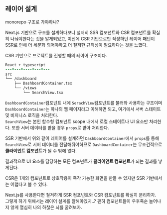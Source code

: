 ## 레이어 설계
monorepo 구조로 가야하나?

Next.js 기반으로 구조를 설계하다보니 철저히 SSR 컴포넌트와 CSR 컴포넌트를 확실히 나눠야한다는 것을 알게되었고, 
이전에 CSR 기반으로만 작성하던 레이어 패턴이 SSR로 인해 더 세분화 되어야하고 더 철저한 규칙성이 필요하다는 것을 느꼈다.

CSR 기반으로 프로젝트를 진행할 때의 레이어 구조이다.
```diff
React + typescript
---*---*----*---*---
src
└── /dashboard
    ├── DashboardContainer.tsx
    └── /views
        └── SearchView.tsx
```
`DashboardContainer`컴포넌트 내에 `SerachView`컴포넌트를 불러와 사용하는 구조이며
`DashboardContainer`는 하나의 웹 페이지라고 이해하면 되고, 여기에서 서버 스테이트 및 비지니스 로직을 처리한다.  
`SearchView`는 본인 함수형 컴포넌트
scope 내에서 로컬 스테이트나 UI 요소만 처리한다. 또한 서버 데이터를 받을 경우 `props`로 받아 처리한다.

SSR 기반에서 위와 같이 레이어를 설계하면 `DashboardContainer`에서 `props`를 통해 `SearchView`로 서버 데이터를
전달해줘야하므로 `DashboardContainer`는 무조건적으로 **클라이언트 컴포넌트**가 될 수 밖에 없다.

결과적으로 UI 요소를 담당하는 모든 컴포넌트가 **클라이언트 컴포넌트**가 되는 결과를 낳게된다.

CSR은 1개의 컴포넌트로 상호작용이 즉각 가능한 화면을 만들 수 있지만 SSR 기반에서는 어렵다고 볼 수 있다.

Next.js를 사용한다면 철저하게 SSR 컴포넌트와 CSR 컴포넌트를 확실히 분리하자. \
그렇게 하기 위해서는 레이어 설계를 잘해야겠지..? 
괜히 컴포넌트들이 우후죽순 늘어나지 않게 열심히 나의 하찮은 뇌를 굴려보자. 




[//]: # (This is a [Next.js]&#40;https://nextjs.org/&#41; project bootstrapped with [`create-next-app`]&#40;https://github.com/vercel/next.js/tree/canary/packages/create-next-app&#41;.)

[//]: # ()
[//]: # (## Getting Started)

[//]: # ()
[//]: # (First, run the development server:)

[//]: # ()
[//]: # (```bash)

[//]: # (npm run dev)

[//]: # (# or)

[//]: # (yarn dev)

[//]: # (# or)

[//]: # (pnpm dev)

[//]: # (```)

[//]: # ()
[//]: # (Open [http://localhost:3000]&#40;http://localhost:3000&#41; with your browser to see the result.)

[//]: # ()
[//]: # (You can start editing the page by modifying `app/boardcontainer.tsx`. The page auto-updates as you edit the file.)

[//]: # ()
[//]: # (This project uses [`next/font`]&#40;https://nextjs.org/docs/basic-features/font-optimization&#41; to automatically optimize and load Inter, a custom Google Font.)

[//]: # ()
[//]: # (## Learn More)

[//]: # ()
[//]: # (To learn more about Next.js, take a look at the following resources:)

[//]: # ()
[//]: # (- [Next.js Documentation]&#40;https://nextjs.org/docs&#41; - learn about Next.js features and API.)

[//]: # (- [Learn Next.js]&#40;https://nextjs.org/learn&#41; - an interactive Next.js tutorial.)

[//]: # ()
[//]: # (You can check out [the Next.js GitHub repository]&#40;https://github.com/vercel/next.js/&#41; - your feedback and contributions are welcome!)

[//]: # ()
[//]: # (## Deploy on Vercel)

[//]: # ()
[//]: # (The easiest way to deploy your Next.js app is to use the [Vercel Platform]&#40;https://vercel.com/new?utm_medium=default-template&filter=next.js&utm_source=create-next-app&utm_campaign=create-next-app-readme&#41; from the creators of Next.js.)

[//]: # ()
[//]: # (Check out our [Next.js deployment documentation]&#40;https://nextjs.org/docs/deployment&#41; for more details.)
